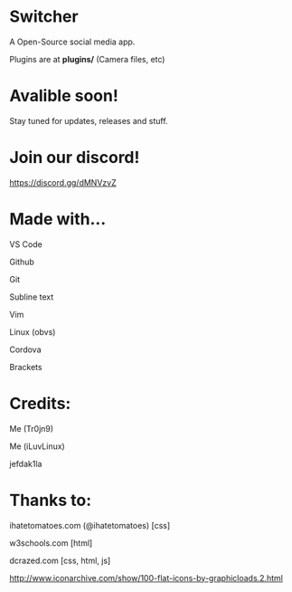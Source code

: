 # Switcher
A Open-Source social media app.


Plugins are at **plugins/** (Camera files, etc)

# Avalible soon!
Stay tuned for updates, releases and stuff.

# Join our discord!
https://discord.gg/dMNVzvZ

# Made with...
VS Code

Github

Git

Subline text

Vim

Linux (obvs)

Cordova

Brackets

# Credits:
Me (Tr0jn9)

Me (iLuvLinux)

jefdak1la


# Thanks to:
ihatetomatoes.com (@ihatetomatoes) [css]

w3schools.com [html]

dcrazed.com [css, html, js]

http://www.iconarchive.com/show/100-flat-icons-by-graphicloads.2.html
